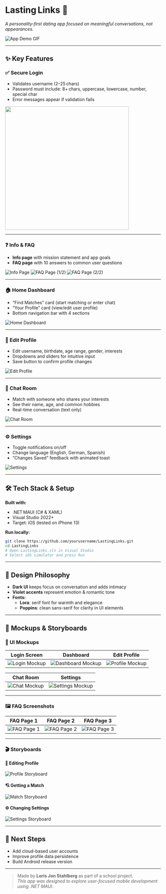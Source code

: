 # Lasting Links 💜  
_A personality‑first dating app focused on meaningful conversations, not appearances._

![App Demo GIF](assets/demo.gif) <!-- Add your general showcase GIF here -->

---

## ✨ Key Features

### ✅ Secure Login
- Validates username (2–25 chars)
- Password must include: 8+ chars, uppercase, lowercase, number, special char
- Error messages appear if validation fails

<img src="assets/login-validation.gif" width="400"/> <!-- Show login + validation -->

---

### ❓ Info & FAQ
- **Info page** with mission statement and app goals
- **FAQ page** with 10 answers to common user questions

![Info Page](assets/info-page.png) <!-- Screenshot of info page -->
![FAQ Page (1/2)](assets/faq-page-1.png) <!-- First screenshot of FAQ -->
![FAQ Page (2/2)](assets/faq-page-2.png) <!-- Optional second part -->

---

### 🏠 Home Dashboard
- “Find Matches” card (start matching or enter chat)
- “Your Profile” card (view/edit user profile)
- Bottom navigation bar with 4 sections

![Home Dashboard](assets/dashboard.png) <!-- Dashboard screenshot -->

---

### 🧍 Edit Profile
- Edit username, birthdate, age range, gender, interests
- Dropdowns and sliders for intuitive input
- Save button to confirm profile changes

![Edit Profile](assets/edit-profile.gif) <!-- Show profile editing in action -->

---

### 💬 Chat Room
- Match with someone who shares your interests
- See their name, age, and common hobbies
- Real-time conversation (text only)

![Chat Room](assets/chatroom.gif) <!-- Chat with Emma and messages -->

---

### ⚙️ Settings
- Toggle notifications on/off
- Change language (English, German, Spanish)
- “Changes Saved” feedback with animated toast

![Settings](assets/settings.gif) <!-- Show toggles and save animation -->

---

## 🛠️ Tech Stack & Setup

**Built with:**
- .NET MAUI (C# & XAML)
- Visual Studio 2022+
- Target: iOS (tested on iPhone 13)

**Run locally:**

```bash
git clone https://github.com/yourusername/LastingLinks.git
cd LastingLinks
# Open LastingLinks.sln in Visual Studio
# Select iOS simulator and press Run
```

---

## 🎨 Design Philosophy

- **Dark UI** keeps focus on conversation and adds intimacy  
- **Violet accents** represent emotion & romantic tone  
- **Fonts:**  
  - **Lora**: serif font for warmth and elegance  
  - **Poppins**: clean sans-serif for clarity in UI elements

---

## 📂 Mockups & Storyboards

### 🧩 UI Mockups

| Login Screen | Dashboard | Edit Profile |
|:------------:|:---------:|:------------:|
| ![Login Mockup](assets/login-mock.png) | ![Dashboard Mockup](assets/dashboard-mock.png) | ![Profile Mockup](assets/profile-mock.png) |

| Chat Room | Settings |
|:---------:|:--------:|
| ![Chat Mockup](assets/chat-mock.png) | ![Settings Mockup](assets/settings-mock.png) |

---

### 🖼️ FAQ Screenshots

| FAQ Page 1 | FAQ Page 2 | FAQ Page 3 |
|:----------:|:----------:|:----------:|
| ![FAQ Page 1](assets/faq-page-1.png) | ![FAQ Page 2](assets/faq-page-2.png) | ![FAQ Page 3](assets/faq-page-3.png) |

---

### 🎬 Storyboards

#### 🧍 Editing Profile
![Profile Storyboard](assets/storyboard-profile.gif)

#### 💘 Getting a Match
![Match Storyboard](assets/storyboard-match.gif)

#### ⚙️ Changing Settings
![Settings Storyboard](assets/storyboard-settings.gif)



---

## 🚀 Next Steps

- Add cloud-based user accounts  
- Improve profile data persistence  
- Build Android release version  

---

> Made by **Loris Jon Stahlberg** as part of a school project.  
> _This app was designed to explore user-focused mobile development using .NET MAUI._


<!-- Optional link to your personal website -->

<!-- Portfolio: https://your-portfolio.example.com -->
